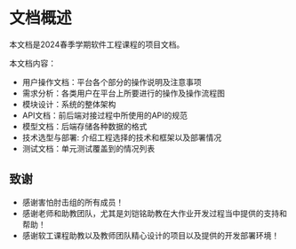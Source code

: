 # 文档概述

本文档是2024春季学期软件工程课程的项目文档。

本文档内容：

- 用户操作文档：平台各个部分的操作说明及注意事项
- 需求分析：各类用户在平台上所要进行的操作及操作流程图
- 模块设计：系统的整体架构
- API文档：前后端对接过程中所使用的API的规范
- 模型文档：后端存储各种数据的格式
- 技术选型与部署: 介绍工程选择的技术和框架以及部署情况
- 测试文档：单元测试覆盖到的情况列表


## 致谢

* 感谢害怕肘击组的所有成员！
* 感谢老师和助教团队，尤其是刘铠铭助教在大作业开发过程当中提供的支持和帮助！
* 感谢软工课程助教以及教师团队精心设计的项目以及提供的开发部署环境！
